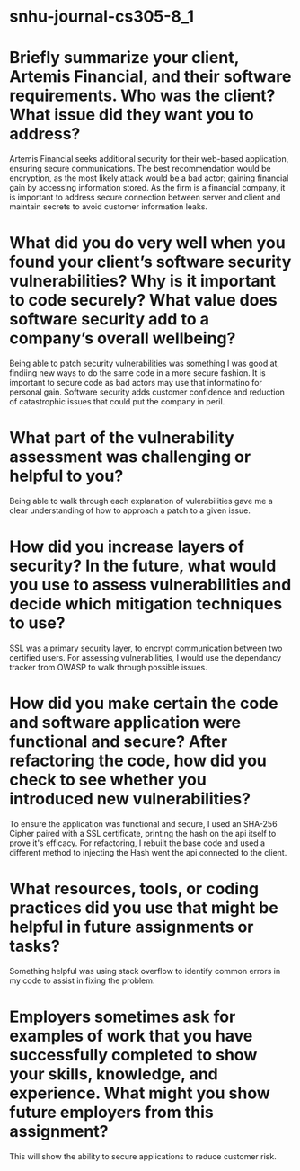# snhu-journal-cs305-8_1


   # Briefly summarize your client, Artemis Financial, and their software requirements. Who was the client? What issue did they want you to address?
 
   Artemis Financial seeks additional security for their web-based application, ensuring secure communications. The best recommendation would be encryption, as the most likely attack would be a bad actor; gaining financial gain by accessing information stored. As the firm is a financial company, it is important to address secure connection between server and client and maintain secrets to avoid customer information leaks.
    
   # What did you do very well when you found your client’s software security vulnerabilities? Why is it important to code securely? What value does software security add to a company’s overall wellbeing?
   Being able to patch security vulnerabilities was something I was good at, findiing new ways to do the same code in a more secure fashion. It is important to secure code as bad actors may use that informatino for personal gain. Software security adds customer confidence and reduction of catastrophic issues that could put the company in peril.
    
   # What part of the vulnerability assessment was challenging or helpful to you?
   Being able to walk through each explanation of vulerabilities gave me a clear understanding of how to approach a patch to a given issue.

   # How did you increase layers of security? In the future, what would you use to assess vulnerabilities and decide which mitigation techniques to use?
   SSL was a primary security layer, to encrypt communication between two certified users. For assessing vulnerabilities, I would use the dependancy tracker from OWASP to walk through possible issues.
    
   # How did you make certain the code and software application were functional and secure? After refactoring the code, how did you check to see whether you introduced new vulnerabilities?
   To ensure the application was functional and secure, I used an SHA-256 Cipher paired with a SSL certificate, printing the hash on the api itself to prove it's efficacy. For refactoring, I rebuilt the base code and used a different method to injecting the Hash went the api connected to the client.
    
# What resources, tools, or coding practices did you use that might be helpful in future assignments or tasks?
Something helpful was using stack overflow to identify common errors in my code to assist in fixing the problem.

  #  Employers sometimes ask for examples of work that you have successfully completed to show your skills, knowledge, and experience. What might you show future employers from this assignment?
This will show the ability to secure applications to reduce customer risk.
